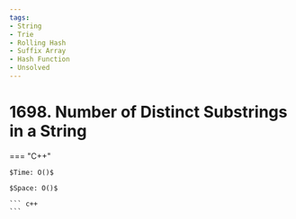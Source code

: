 ```yaml
---
tags:
- String
- Trie
- Rolling Hash
- Suffix Array
- Hash Function
- Unsolved
---
```



# 1698. Number of Distinct Substrings in a String

=== "C++"

    $Time: O()$

    $Space: O()$

    ``` c++
    ```